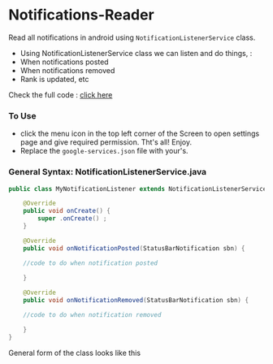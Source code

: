 # Notifications-Reader

Read all notifications in android using ```NotificationListenerService``` class.
* Using NotificationListenerService class we can listen and do things, :
* When notifications posted
* When notifications removed
* Rank is updated, etc 

Check the full code : [click here](https://github.com/jaikeerthick/Notifications-Reader/tree/main/app/src/main/java/com/jaikeerthick/mynotifications)
### To Use
* click the menu icon in the top left corner of the Screen to open settings page and give required permission. Tht's all! Enjoy.
* Replace the ```google-services.json``` file with your's.

### General Syntax: NotificationListenerService.java

```java
public class MyNotificationListener extends NotificationListenerService {

    @Override
    public void onCreate() {
        super .onCreate() ;
    }

    @Override
    public void onNotificationPosted(StatusBarNotification sbn) {

    //code to do when notification posted
       
    }

    @Override
    public void onNotificationRemoved(StatusBarNotification sbn) {

    //code to do when notification removed

    }   
}
```

General form of the class looks like this
